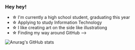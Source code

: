 ### Hey hey!


- ☆ I'm currently a high school student, graduating this year 
- ☆ Applying to study Information Technology
- ☆ I like creating art on the side like illustrationg
- ☆ Finding my way around GitHub
-->

![Anurag's GitHub stats](https://github-readme-stats.vercel.app/api?username=NotNoodles&show_icons=true&theme=radical)
